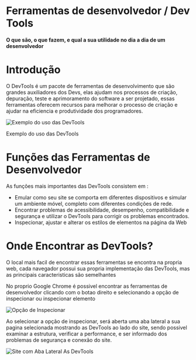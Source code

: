 # Ferramentas de desenvolvedor / Dev Tools 
#### O que são, o que fazem, e qual a sua utilidade no dia a dia de um desenvolvedor



# Introdução

O DevTools é um pacote de ferramentas de desenvolvimento que são grandes auxiliadores dos Devs, elas ajudam nos processos de criação, depuração, teste e aprimoramento do software a ser projetado, essas ferramentas oferecem recursos para melhorar o processo de criação e ajudar na eficiencia e produtividade dos programadores. 

![Exemplo do uso das DevTools](https://nira.com/wp-content/uploads/2020/03/Screen-Shot-2020-03-05-at-18.33.53.png)

Exemplo do uso das DevTools

# Funções das Ferramentas de Desenvolvedor

As funções mais importantes das DevTools consistem em :

* Emular como seu site se comporta em diferentes dispositivos e simular um ambiente móvel, completo com diferentes condições de rede.
* Encontrar problemas de acessibilidade, desempenho, compatibilidade e segurança e utilizar o DevTools para corrigir os problemas encontrados.
* Inspecionar, ajustar e alterar os estilos de elementos na página da Web 

# Onde Encontrar as DevTools?

O local mais facil de encontrar essas ferramentas se encontra na propria web, cada navegador possui sua propria implementação das DevTools, mas as principais caracteristicas são semelhantes

No proprio Google Chrome é possivel encontrar as ferramentas de desenvolvedor clicando com o botao direito e selecionando a opção de inspecionar ou inspecionar elemento

![Opção de Inspecionar](https://cdn.discordapp.com/attachments/1114280840843767848/1121731204220190730/dsadsad1.JPG)

Ao selecionar a opção de inspecionar, será aberta uma aba lateral a sua pagina selecionada mostrando as DevTools ao lado do site, sendo possivel examinar a estrutura, verificar a performance, e ser informado dos problemas de segurança e conexão do site.

![Site com Aba Lateral As DevTools](https://cdn.discordapp.com/attachments/1114280840843767848/1121731814801801278/image.png)
